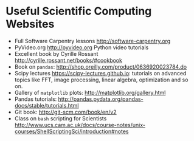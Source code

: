 # Useful Scientific Computing Websites

* Full Software Carpentry lessons http://software-carpentry.org
* PyVideo.org http://pyvideo.org Python video tutorials
* Excellent book by Cyrille Rossant http://cyrille.rossant.net/books/#cookbook
* Book on `pandas`: http://shop.oreilly.com/product/0636920023784.do
* Scipy lectures <https://scipy-lectures.github.io>: tutorials on advanced topics like FFT, image processing, linear algebra, optimization and so on.
* Gallery of `matplotlib` plots: <http://matplotlib.org/gallery.html>
* Pandas tutorials: <http://pandas.pydata.org/pandas-docs/stable/tutorials.html>
* Git book: <http://git-scm.com/book/en/v2>
* Class on `bash` scripting for Scientists <http://www.ucs.cam.ac.uk/docs/course-notes/unix-courses/ShellScriptingSci/introduction#notes>

